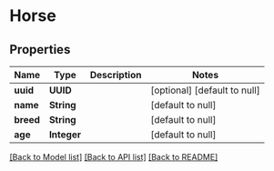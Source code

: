 # Horse
## Properties

| Name | Type | Description | Notes |
|------------ | ------------- | ------------- | -------------|
| **uuid** | **UUID** |  | [optional] [default to null] |
| **name** | **String** |  | [default to null] |
| **breed** | **String** |  | [default to null] |
| **age** | **Integer** |  | [default to null] |

[[Back to Model list]](../README.md#documentation-for-models) [[Back to API list]](../README.md#documentation-for-api-endpoints) [[Back to README]](../README.md)


